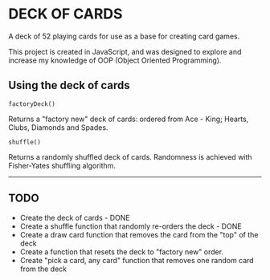 # DECK OF CARDS

A deck of 52 playing cards for use as a base for creating card games.

This project is created in JavaScript, and was designed to explore and increase my knowledge of OOP (Object Oriented Programming).

## Using the deck of cards

    factoryDeck()

Returns a "factory new" deck of cards: ordered from Ace - King; Hearts, Clubs, Diamonds and Spades.

    shuffle()

Returns a randomly shuffled deck of cards. Randomness is achieved with Fisher-Yates shuffling algorithm.

---

## TODO

- Create the deck of cards - DONE
- Create a shuffle function that randomly re-orders the deck - DONE
- Create a draw card function that removes the card from the "top" of the deck
- Create a function that resets the deck to "factory new" order.
- Create "pick a card, any card" function that removes one random card from the deck
